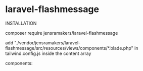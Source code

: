 # laravel-flashmessage
INSTALLATION

composer require jensramakers/laravel-flashmessage

add "./vendor/jensramakers/laravel-flashmessage/src/resources/views/components/*.blade.php" in tailwind.config.js inside the content array

components:
  <x-flash-message/>
